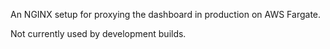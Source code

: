 An NGINX setup for proxying the dashboard in production on AWS Fargate.

Not currently used by development builds.
